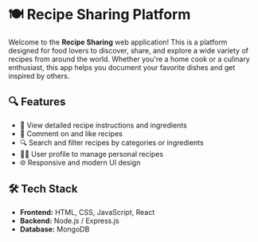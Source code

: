# 🍽️ Recipe Sharing Platform

Welcome to the **Recipe Sharing** web application! This is a platform designed for food lovers to discover, share, and explore a wide variety of recipes from around the world. Whether you're a home cook or a culinary enthusiast, this app helps you document your favorite dishes and get inspired by others.

## 🔍 Features

- 📃 View detailed recipe instructions and ingredients
- 💬 Comment on and like recipes
- 🔍 Search and filter recipes by categories or ingredients
- 🧑‍🍳 User profile to manage personal recipes
- 🌐 Responsive and modern UI design

## 🛠️ Tech Stack

- **Frontend:** HTML, CSS, JavaScript, React
- **Backend:** Node.js / Express.js
- **Database:** MongoDB

